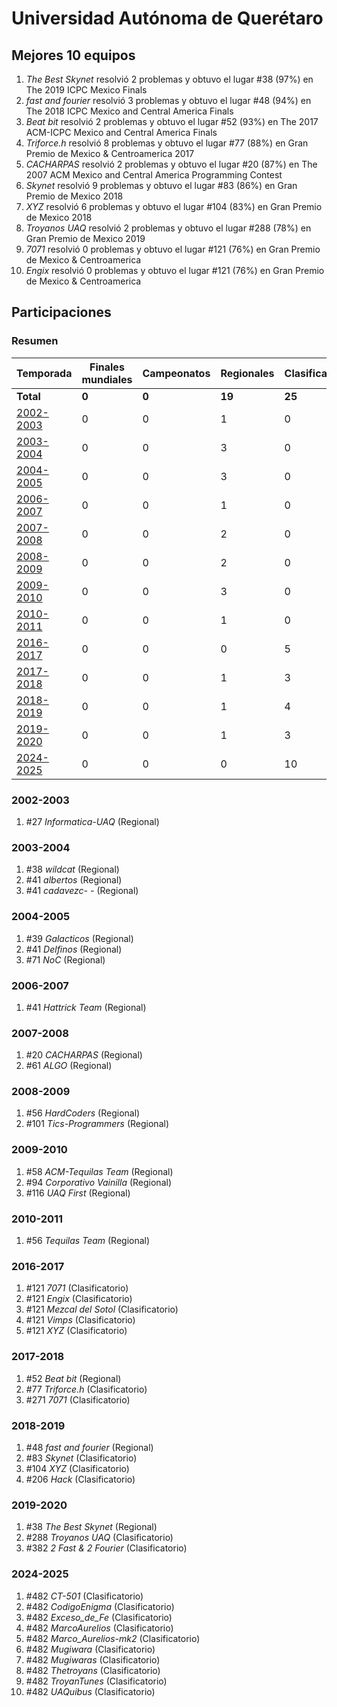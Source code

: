 ---
---

# Universidad Autónoma de Querétaro

## Mejores 10 equipos

1. _The Best Skynet_ resolvió 2 problemas y obtuvo el lugar #38 (97%) en The 2019 ICPC Mexico Finals
1. _fast and fourier_ resolvió 3 problemas y obtuvo el lugar #48 (94%) en The 2018 ICPC Mexico and Central America Finals
1. _Beat bit_ resolvió 2 problemas y obtuvo el lugar #52 (93%) en The 2017 ACM-ICPC Mexico and Central America Finals
1. _Triforce.h_ resolvió 8 problemas y obtuvo el lugar #77 (88%) en Gran Premio de Mexico & Centroamerica 2017
1. _CACHARPAS_ resolvió 2 problemas y obtuvo el lugar #20 (87%) en The 2007 ACM Mexico and Central America Programming Contest
1. _Skynet_ resolvió 9 problemas y obtuvo el lugar #83 (86%) en Gran Premio de Mexico 2018
1. _XYZ_ resolvió 6 problemas y obtuvo el lugar #104 (83%) en Gran Premio de Mexico 2018
1. _Troyanos UAQ_ resolvió 2 problemas y obtuvo el lugar #288 (78%) en Gran Premio de Mexico 2019
1. _7071_ resolvió 0 problemas y obtuvo el lugar #121 (76%) en Gran Premio de Mexico & Centroamerica
1. _Engix_ resolvió 0 problemas y obtuvo el lugar #121 (76%) en Gran Premio de Mexico & Centroamerica

## Participaciones

### Resumen

| Temporada | Finales mundiales | Campeonatos | Regionales | Clasificatorios | Equipos |
| --- | --- | --- | --- | --- | --- |
| **Total** | **0** | **0** | **19** | **25** | **41** |
| [2002-2003](#2002-2003) | 0 | 0 | 1 | 0 | 1 |
| [2003-2004](#2003-2004) | 0 | 0 | 3 | 0 | 3 |
| [2004-2005](#2004-2005) | 0 | 0 | 3 | 0 | 3 |
| [2006-2007](#2006-2007) | 0 | 0 | 1 | 0 | 1 |
| [2007-2008](#2007-2008) | 0 | 0 | 2 | 0 | 2 |
| [2008-2009](#2008-2009) | 0 | 0 | 2 | 0 | 2 |
| [2009-2010](#2009-2010) | 0 | 0 | 3 | 0 | 3 |
| [2010-2011](#2010-2011) | 0 | 0 | 1 | 0 | 1 |
| [2016-2017](#2016-2017) | 0 | 0 | 0 | 5 | 5 |
| [2017-2018](#2017-2018) | 0 | 0 | 1 | 3 | 3 |
| [2018-2019](#2018-2019) | 0 | 0 | 1 | 4 | 4 |
| [2019-2020](#2019-2020) | 0 | 0 | 1 | 3 | 3 |
| [2024-2025](#2024-2025) | 0 | 0 | 0 | 10 | 10 |

### 2002-2003

1. #27 _Informatica-UAQ_ (Regional)

### 2003-2004

1. #38 _wildcat_ (Regional)
1. #41 _albertos_ (Regional)
1. #41 _cadavezc- -_ (Regional)

### 2004-2005

1. #39 _Galacticos_ (Regional)
1. #41 _Delfinos_ (Regional)
1. #71 _NoC_ (Regional)

### 2006-2007

1. #41 _Hattrick Team_ (Regional)

### 2007-2008

1. #20 _CACHARPAS_ (Regional)
1. #61 _ALGO_ (Regional)

### 2008-2009

1. #56 _HardCoders_ (Regional)
1. #101 _Tics-Programmers_ (Regional)

### 2009-2010

1. #58 _ACM-Tequilas Team_ (Regional)
1. #94 _Corporativo Vainilla_ (Regional)
1. #116 _UAQ First_ (Regional)

### 2010-2011

1. #56 _Tequilas Team_ (Regional)

### 2016-2017

1. #121 _7071_ (Clasificatorio)
1. #121 _Engix_ (Clasificatorio)
1. #121 _Mezcal del Sotol_ (Clasificatorio)
1. #121 _Vimps_ (Clasificatorio)
1. #121 _XYZ_ (Clasificatorio)

### 2017-2018

1. #52 _Beat bit_ (Regional)
1. #77 _Triforce.h_ (Clasificatorio)
1. #271 _7071_ (Clasificatorio)

### 2018-2019

1. #48 _fast and fourier_ (Regional)
1. #83 _Skynet_ (Clasificatorio)
1. #104 _XYZ_ (Clasificatorio)
1. #206 _Hack_ (Clasificatorio)

### 2019-2020

1. #38 _The Best Skynet_ (Regional)
1. #288 _Troyanos UAQ_ (Clasificatorio)
1. #382 _2 Fast & 2 Fourier_ (Clasificatorio)

### 2024-2025

1. #482 _CT-501_ (Clasificatorio)
1. #482 _CodigoEnigma_ (Clasificatorio)
1. #482 _Exceso_de_Fe_ (Clasificatorio)
1. #482 _MarcoAurelios_ (Clasificatorio)
1. #482 _Marco_Aurelios-mk2_ (Clasificatorio)
1. #482 _Mugiwara_ (Clasificatorio)
1. #482 _Mugiwaras_ (Clasificatorio)
1. #482 _Thetroyans_ (Clasificatorio)
1. #482 _TroyanTunes_ (Clasificatorio)
1. #482 _UAQuibus_ (Clasificatorio)



